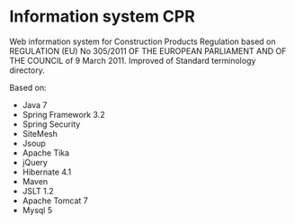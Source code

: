 Information system CPR
===

Web information system for Construction Products Regulation based on REGULATION (EU) No 305/2011 OF THE EUROPEAN PARLIAMENT AND OF THE COUNCIL of 9 March 2011.
Improved of Standard terminology directory.

Based on:

* Java 7
* Spring Framework 3.2
* Spring Security
* SiteMesh
* Jsoup
* Apache Tika
* jQuery
* Hibernate 4.1
* Maven
* JSLT 1.2
* Apache Tomcat 7
* Mysql 5


